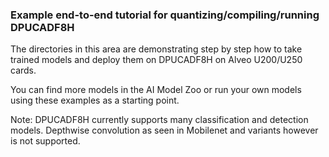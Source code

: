 ### Example end-to-end tutorial for quantizing/compiling/running DPUCADF8H

The directories in this area are demonstrating step by step how to take trained models and deploy them on DPUCADF8H on Alveo U200/U250 cards.

You can find more models in the AI Model Zoo or run your own models using these examples as a starting point.

Note: DPUCADF8H currently supports many classification and detection models.  Depthwise convolution as seen in Mobilenet and variants however is not supported.